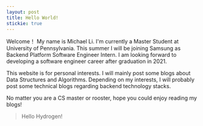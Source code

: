 ```yaml
---
layout: post
title: Hello World!
stickie: true
---
```


Welcome！
My name is Michael Li. I'm currently a Master Student at University of Pennsylvania. This summer I will be joining Samsung as Backend Platform Software Engineer Intern. I am looking forward to developing a software engineer career after graduation in 2021.

This website is for personal interests. I will mainly post some blogs about Data Structures and Algorithms. Depending on my interests, I will probably post some technical blogs regarding backend technology stacks.

No matter you are a CS master or rooster, hope you could enjoy reading my blogs!

> Hello Hydrogen!
